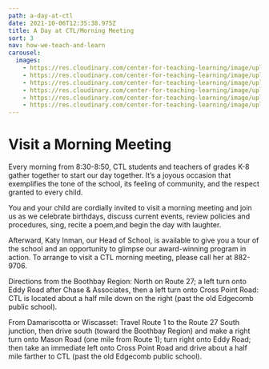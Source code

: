 ```yaml
---
path: a-day-at-ctl
date: 2021-10-06T12:35:38.975Z
title: A Day at CTL/Morning Meeting
sort: 3
nav: how-we-teach-and-learn
carousel:
  images:
    - https://res.cloudinary.com/center-for-teaching-learning/image/upload/v1665590174/unnamed-27_zwgtje.jpg
    - https://res.cloudinary.com/center-for-teaching-learning/image/upload/v1665590068/unnamed-129_ilvn8s.jpg
    - https://res.cloudinary.com/center-for-teaching-learning/image/upload/v1665589229/unnamed-50_rs0yig.jpg
    - https://res.cloudinary.com/center-for-teaching-learning/image/upload/v1665589163/unnamed-25_elp57q.jpg
    - https://res.cloudinary.com/center-for-teaching-learning/image/upload/v1665590256/unnamed-5_cksxhe.jpg
    - https://res.cloudinary.com/center-for-teaching-learning/image/upload/v1665589368/unnamed-107_qofhim.jpg
---
```


# Visit a Morning Meeting

Every morning from 8:30-8:50, CTL students and teachers of grades K-8 gather together to start our day together. It’s a joyous occasion that exemplifies the tone of the school, its feeling of community, and the respect granted to every child.

You and your child are cordially invited to visit a morning meeting and join us as we celebrate birthdays, discuss current events, review policies and procedures, sing, recite a poem,and begin the day with laughter.

Afterward, Katy Inman, our Head of School, is available to give you a tour of the school and an opportunity to glimpse our award-winning program in action. To arrange to visit a CTL morning meeting, please call her at 882-9706.

Directions from the Boothbay Region: North on Route 27; a left turn onto Eddy Road after Chase & Associates, then a left turn onto Cross Point Road: CTL is located about a half mile down on the right (past the old Edgecomb public school).

From Damariscotta or Wiscasset: Travel Route 1 to the Route 27 South junction, then drive south (toward the Boothbay Region) and make a right turn onto Mason Road (one mile from Route 1); turn right onto Eddy Road; then take an immediate left onto Cross Point Road and drive about a half mile farther to CTL (past the old Edgecomb public school).
